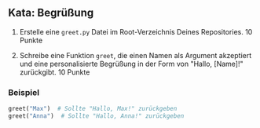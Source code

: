## Kata: Begrüßung   

1. Erstelle eine `greet.py` Datei im Root-Verzeichnis Deines Repositories. 10 Punkte  




2. Schreibe eine Funktion `greet`, die einen Namen als Argument akzeptiert und eine personalisierte Begrüßung in der Form von "Hallo, [Name]!" zurückgibt. 10 Punkte  



### Beispiel
```python
greet("Max")  # Sollte "Hallo, Max!" zurückgeben  
greet("Anna")  # Sollte "Hallo, Anna!" zurückgeben  

